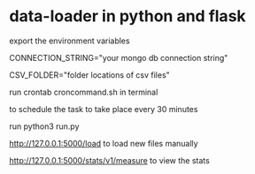 # data-loader in python and flask
export the environment variables 

CONNECTION_STRING="your mongo db connection string"

CSV_FOLDER="folder locations of csv files"

run crontab croncommand.sh  in terminal 

to schedule the task to take place every 30 minutes 




run python3 run.py 

http://127.0.0.1:5000/load  to load new files manually


http://127.0.0.1:5000/stats/v1/measure to view the stats 
